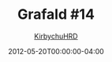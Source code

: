 ---
title: "Grafald #14"
type: "image"
date: 2012-05-20T00:00:00-04:00
draft: false
categories:
- blog
- projects
- grafald
image_path: "../img/2012/14.png"
alt_text: ""
is_subpage: true
author: "[KirbychuHRD](https://cohost.org/KirbychuHRD)"
---